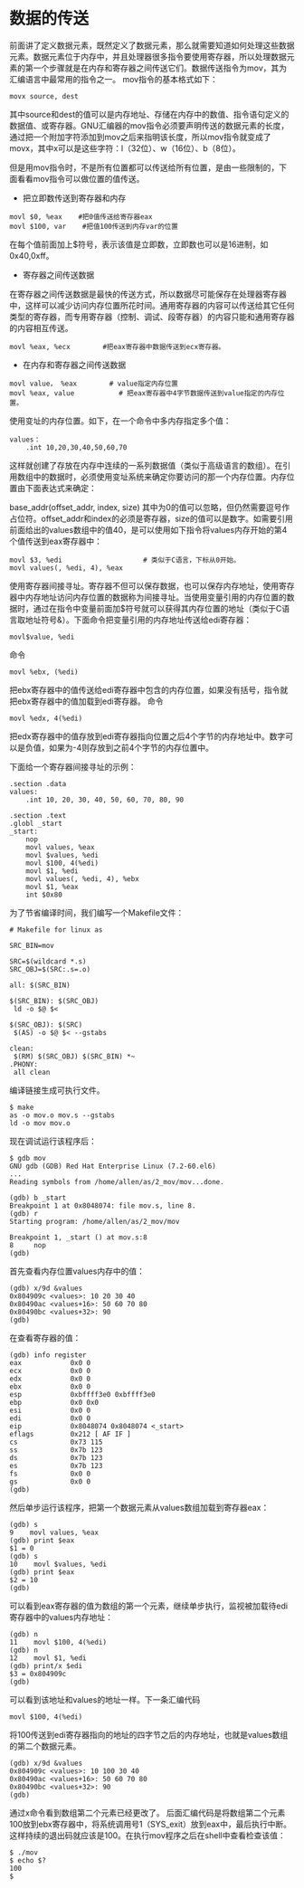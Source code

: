 # 数据的传送

前面讲了定义数据元素，既然定义了数据元素，那么就需要知道如何处理这些数据元素。数据元素位于内存中，并且处理器很多指令要使用寄存器，所以处理数据元素的第一个步骤就是在内存和寄存器之间传送它们。数据传送指令为mov，其为汇编语言中最常用的指令之一。
mov指令的基本格式如下：
```
movx source, dest
```

其中source和dest的值可以是内存地址、存储在内存中的数值、指令语句定义的数据值、或寄存器。GNU汇编器的mov指令必须要声明传送的数据元素的长度，通过把一个附加字符添加到mov之后来指明该长度，所以mov指令就变成了movx，其中x可以是这些字符：l（32位）、w（16位）、b（8位）。

但是用mov指令时，不是所有位置都可以传送给所有位置，是由一些限制的，下面看看mov指令可以做位置的值传送。
- 把立即数传送到寄存器和内存

```
movl $0, %eax    #把0值传送给寄存器eax
movl $100, var    #把值100传送到内存var的位置
```

在每个值前面加上$符号，表示该值是立即数，立即数也可以是16进制，如0x40,0xff。
- 寄存器之间传送数据

在寄存器之间传送数据是最快的传送方式，所以数据尽可能保存在处理器寄存器中，这样可以减少访问内存位置所花时间。通用寄存器的内容可以传送给其它任何类型的寄存器，而专用寄存器（控制、调试、段寄存器）的内容只能和通用寄存器的内容相互传送。
```
movl %eax, %ecx        #把eax寄存器中数据传送到ecx寄存器。
```

- 在内存和寄存器之间传送数据

```
movl value， %eax        # value指定内存位置
movl %eax, value           # 把eax寄存器中4字节数据传送到value指定的内存位置。
```

使用变址的内存位置。如下，在一个命令中多内存指定多个值：
```
values：
    .int 10,20,30,40,50,60,70
```

这样就创建了存放在内存中连续的一系列数据值（类似于高级语言的数组）。在引用数组中的数据时，必须使用变址系统来确定你要访问的那一个内存位置。内存位置由下面表达式来确定：

base_addr(offset_addr, index, size)
其中为0的值可以忽略，但仍然需要逗号作占位符。offset_addr和index的必须是寄存器，size的值可以是数字。如需要引用前面给出的values数组中的值40，是可以使用如下指令将values内存开始的第4个值传送到eax寄存器中：
```
movl $3, %edi                    # 类似于C语言，下标从0开始。
movl values(, %edi, 4), %eax
```

使用寄存器间接寻址。寄存器不但可以保存数据，也可以保存内存地址，使用寄存器中内存地址访问内存位置的数据称为间接寻址。当使用变量引用的内存位置的数据时，通过在指令中变量前面加$符号就可以获得其内存位置的地址（类似于C语言取地址符号&）。下面命令把变量引用的内存地址传送给edi寄存器：
```
movl$value, %edi
```
命令
```
movl %ebx, (%edi)
```

把ebx寄存器中的值传送给edi寄存器中包含的内存位置，如果没有括号，指令就把ebx寄存器中的值加载到edi寄存器。
命令
```
movl %edx, 4(%edi)
```

把edx寄存器中的值存放到edi寄存器指向位置之后4个字节的内存地址中。数字可以是负值，如果为-4则存放到之前4个字节的内存位置中。

下面给一个寄存器间接寻址的示例：
```
.section .data
values:
    .int 10, 20, 30, 40, 50, 60, 70, 80, 90

.section .text
.globl _start
_start:
    nop
    movl values, %eax
    movl $values, %edi
    movl $100, 4(%edi)
    movl $1, %edi
    movl values(, %edi, 4), %ebx
    movl $1, %eax
    int $0x80
```

为了节省编译时间，我们编写一个Makefile文件：
```
# Makefile for linux as

SRC_BIN=mov

SRC=$(wildcard *.s)
SRC_OBJ=$(SRC:.s=.o)

all: $(SRC_BIN)

$(SRC_BIN): $(SRC_OBJ)
 ld -o $@ $<

$(SRC_OBJ): $(SRC)
 $(AS) -o $@ $< --gstabs

clean:
 $(RM) $(SRC_OBJ) $(SRC_BIN) *~
.PHONY:
 all clean
```
编译链接生成可执行文件。
```
$ make
as -o mov.o mov.s --gstabs
ld -o mov mov.o
```
现在调试运行该程序后：
```
$ gdb mov
GNU gdb (GDB) Red Hat Enterprise Linux (7.2-60.el6)
...
Reading symbols from /home/allen/as/2_mov/mov...done.

(gdb) b _start
Breakpoint 1 at 0x8048074: file mov.s, line 8.
(gdb) r
Starting program: /home/allen/as/2_mov/mov

Breakpoint 1, _start () at mov.s:8
8     nop
(gdb)
```
首先查看内存位置values内存中的值：
```
(gdb) x/9d &values
0x804909c <values>: 10 20 30 40
0x80490ac <values+16>: 50 60 70 80
0x80490bc <values+32>: 90
(gdb)
```
在查看寄存器的值：
```
(gdb) info register
eax            0x0 0
ecx            0x0 0
edx            0x0 0
ebx            0x0 0
esp            0xbffff3e0 0xbffff3e0
ebp            0x0 0x0
esi            0x0 0
edi            0x0 0
eip            0x8048074 0x8048074 <_start>
eflags         0x212 [ AF IF ]
cs             0x73 115
ss             0x7b 123
ds             0x7b 123
es             0x7b 123
fs             0x0 0
gs             0x0 0
(gdb)
```

然后单步运行该程序，把第一个数据元素从values数组加载到寄存器eax：
```
(gdb) s
9    movl values, %eax
(gdb) print $eax
$1 = 0
(gdb) s
10    movl $values, %edi
(gdb) print $eax
$2 = 10
(gdb)
```
可以看到eax寄存器的值为数组的第一个元素，继续单步执行，监视被加载待edi寄存器中的values内存地址：
```
(gdb) n
11    movl $100, 4(%edi)
(gdb) n
12    movl $1, %edi
(gdb) print/x $edi
$3 = 0x804909c
(gdb)
```
可以看到该地址和values的地址一样。下一条汇编代码
```
movl $100, 4(%edi)
```
将100传送到edi寄存器指向的地址的四字节之后的内存地址，也就是values数组的第二个数据元素。
```
(gdb) x/9d &values
0x804909c <values>: 10 100 30 40
0x80490ac <values+16>: 50 60 70 80
0x80490bc <values+32>: 90
(gdb)
```
通过x命令看到数组第二个元素已经更改了。
后面汇编代码是将数组第二个元素100放到ebx寄存器中，将系统调用号1（SYS_exit）放到eax中，最后执行中断。这样持续的退出码就应该是100。在执行mov程序之后在shell中查看检查该值：
```
$ ./mov
$ echo $?
100
$
```
